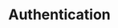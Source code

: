 ---
image: /![API Image](/images/logo.png){:class="img-responsive"}
title: Authentication
position: 1.03
description: You must authenticate before you can get data by using the API.
content_markdown: |-
  ###### 
  The Technopedia Version 6 API uses OAuth for authentication. To authenticate in a new session, you pass the API key in the request header. The API key is provided by Flexera Technopedia support.

  Here’s some examples of using the API key: `Bearer b93477a9-054b-4878-a16f-d7f5d1f27a7a` by using cURL and Postman:<br>
  The following example shows where you add the API key in a cURL request:
  `curl -G -H "Authorization: Bearer b93477a9-054b-4878-a16f-d7f5d1f27a7a" "https://v6.technopedia.com/tql" --data-urlencode "q=MATCH (s:SOFTWARE) RETURN s.title"`<br>
  

   {: .success}

  To avoid issues with white spaces in your API requests, use the `--data-urlencode` option in the cURL command to encode spaces.<br>
  
  The following example shows how you add the API key to the header in Postman:<br>
  <br>
  ![API Image](/images/bearer_token.png){: .img-responsive}<br>
left_code_blocks:
  - code_block: |-
      curl -G -H "Authorization: Bearer b93477a9-054b-4878-a16f-d7f5d1f27a7a" "https://v6.technopedia.com/tql" --data-urlencode "q=MATCH (s:SOFTWARE_PRODUCT) RETURN s.title"

      curl -G -H "Authorization: Bearer b93477a9-054b-4878-a16f-d7f5d1f27a7a" "https://v6.technopedia.com/tql" --data-urlencode "q=MATCH (n:SOFTWARE_PRODUCT) WHERE n.title = "PDF Converter" RETURN n
    title: cURL examples
    language: curl
right_code_blocks:
  - code_block: |2-
      {
        "id": 3,
        "status": "deleted"
      }
    title: Response
    language: json
  - code_block: |2-
      {
        "error": true,
        "message": "Book doesn't exist"
      }
    title: Error
    language: json
---